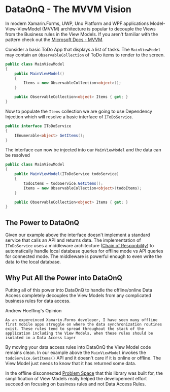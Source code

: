 # DataOnQ - The MVVM Vision
In modern Xamarin.Forms, UWP, Uno Platform and WPF applications Model-View-ViewModel (MVVM) architecture is popular to decouple the Views from the Business rules in the View Models. If you aren't familiar with the pattern check out the [Microsoft Docs - MVVM](https://docs.microsoft.com/en-us/xamarin/xamarin-forms/enterprise-application-patterns/mvvm).

Consider a basic ToDo App that displays a list of tasks. The `MainViewModel` may contain an `ObservableCollection` of ToDo items to render to the screen.

```c#
public class MainViewModel
{
    public MainViewModel()
    {
        Items = new ObservableCollection<object>();
    }

    public ObservableCollection<object> Items { get; }
}
```

Now to populate the `Items` collection we are going to use Dependency Injection which will resolve a basic interface of `IToDoService`. 

```c#
public interface IToDoService
{
    IEnumerable<object> GetItems();
}
```

The interface can now be injected into our `MainViewModel` and the data can be resolved

```c#
public class MainViewModel
{
    public MainViewModel(IToDoService todoService)
    {
        todoItems = todoService.GetItems();
        Items = new ObservableCollection<object>(todoItems);
    }

    public ObservableCollection<object> Items { get; }
}
```

## The Power to DataOnQ
Given our example above the interface doesn't implement a standard service that calls an API and returns data. The implementation of `IToDoService` uses a middleware architecture ([Chain of Responbility](https://en.wikipedia.org/wiki/Chain-of-responsibility_pattern)) to automatically handle local database queries for offline mode vs API queries for connected mode. The middleware is powerful enough to even write the data to the local database.

## Why Put All the Power into DataOnQ
Putting all of this power into DataOnQ to handle the offline/online Data Access completely decouples the View Models from any complicated business rules for data access. 

Andrew Hoefling's Opinion
```
As an expereinced Xamarin.Forms developer, I have seen many offline first mobile apps struggle on where the data synchronization routines exist. These rules tend to spread throughout the stack of the application including the View Models, when these rules should be isolated in a Data Access Layer
```

By moving your data access rules into DataOnQ the View Model code remains clean. In our example above the `MainViewModel` invokes the `todoService.GetItems()` API and it doesn't care if it is online or offline. The View Model just needs to know that it has returned some data. 

In the offline disconnected [Problem Space](PROBLEM_SPACE.md) that this library was built for, the simplification of View Models really helped the developement effort succeed on focusing on business rules and not Data Access Rules.
